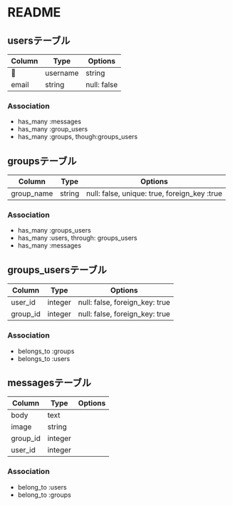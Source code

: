 # README

## usersテーブル
|Column|Type|Options|
|------|----|-------|
|username|string|null: false, unique: true|
|email|string|null: false|

### Association
- has_many :messages
- has_many :group_users
- has_many :groups, though:groups_users

## groupsテーブル
|Column|Type|Options|
|------|----|-------|
|group_name|string|null: false, unique: true, foreign_key :true|

### Association
- has_many :groups_users
- has_many :users, through: groups_users
- has_many :messages

## groups_usersテーブル
|Column|Type|Options|
|------|----|-------|
|user_id|integer|null: false, foreign_key: true|
|group_id|integer|null: false, foreign_key: true|

### Association
- belongs_to :groups
- belongs_to :users

## messagesテーブル
|Column|Type|Options|
|------|----|-------|
|body|text|
|image|string|
|group_id|integer|
|user_id|integer|

### Association
- belong_to :users
- belong_to :groups
